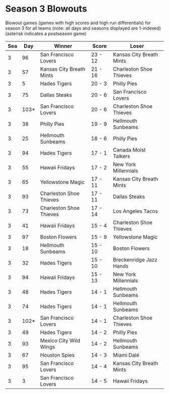 # Season 3 Blowouts



Blowout games (games with high scores and high run differentials) for season 3 for all teams (note: all days and seasons displayed are 1-indexed) (asterisk indicates a postseason game)


| Sea | Day | Winner | Score | Loser | 
| ------ |------ |------ |------ |------ |
| 3 | 96 | San Francisco Lovers | 23 - 12 | Kansas City Breath Mints | 
| 3 | 57 | Kansas City Breath Mints | 21 - 16 | Charleston Shoe Thieves | 
| 3 | 5 | Hades Tigers | 20 - 3 | Philly Pies | 
| 3 | 75 | Dallas Steaks | 20 - 6 | San Francisco Lovers | 
| 3 | 103* | San Francisco Lovers | 20 - 6 | Charleston Shoe Thieves | 
| 3 | 38 | Philly Pies | 19 - 9 | Hellmouth Sunbeams | 
| 3 | 25 | Hellmouth Sunbeams | 18 - 6 | Philly Pies | 
| 3 | 94 | Hades Tigers | 17 - 1 | Canada Moist Talkers | 
| 3 | 55 | Hawaii Fridays | 17 - 2 | New York Millennials | 
| 3 | 65 | Yellowstone Magic | 17 - 11 | Kansas City Breath Mints | 
| 3 | 93 | Charleston Shoe Thieves | 17 - 11 | Dallas Steaks | 
| 3 | 73 | Charleston Shoe Thieves | 17 - 14 | Los Angeles Tacos | 
| 3 | 41 | Hawaii Fridays | 15 - 4 | Charleston Shoe Thieves | 
| 3 | 97 | Boston Flowers | 15 - 9 | Yellowstone Magic | 
| 3 | 18 | Hellmouth Sunbeams | 15 - 10 | Boston Flowers | 
| 3 | 32 | Hades Tigers | 15 - 10 | Breckenridge Jazz Hands | 
| 3 | 94 | Hawaii Fridays | 15 - 13 | New York Millennials | 
| 3 | 48 | Hades Tigers | 14 - 1 | Hellmouth Sunbeams | 
| 3 | 74 | Hades Tigers | 14 - 1 | Hellmouth Sunbeams | 
| 3 | 102* | San Francisco Lovers | 14 - 1 | Charleston Shoe Thieves | 
| 3 | 49 | Hades Tigers | 14 - 2 | Philly Pies | 
| 3 | 93 | Mexico City Wild Wings | 14 - 2 | Hellmouth Sunbeams | 
| 3 | 67 | Houston Spies | 14 - 3 | Miami Dalé | 
| 3 | 95 | San Francisco Lovers | 14 - 4 | Kansas City Breath Mints | 
| 3 | 3 | San Francisco Lovers | 14 - 5 | Hawaii Fridays | 


